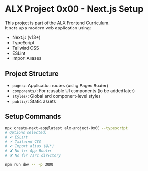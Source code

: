 # ALX Project 0x00 - Next.js Setup

This project is part of the ALX Frontend Curriculum.  
It sets up a modern web application using:

- Next.js (v13+)
- TypeScript
- Tailwind CSS
- ESLint
- Import Aliases

## Project Structure

- `pages/`: Application routes (using Pages Router)
- `components/`: For reusable UI components (to be added later)
- `styles/`: Global and component-level styles
- `public/`: Static assets

## Setup Commands

```bash
npx create-next-app@latest alx-project-0x00 --typescript
# Options selected:
# ✔ ESLint
# ✔ Tailwind CSS
# ✔ Import alias (@/*)
# ✘ No for App Router
# ✘ No for /src directory

npm run dev -- -p 3000
